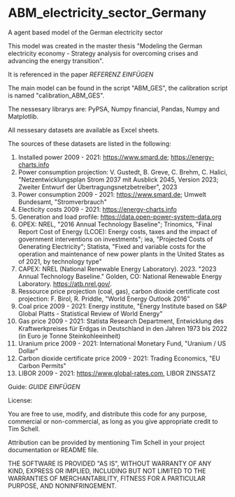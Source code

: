 # ABM_electricity_sector_Germany
A agent based model of the German electricity sector

This model was created in the master thesis "Modeling the German electricity economy - Strategy analysis for overcoming crises and advancing the energy transition".

It is referenced in the paper *REFERENZ EINFÜGEN*

The main model can be found in the script "ABM_GES", the calibration script is named "calibration_ABM_GES".

The nessesary librarys are: PyPSA, Numpy financial, Pandas, Numpy and Matplotlib.

All nessesary datasets are available as Excel sheets.

The sources of these datasets are listed in the following:

1. Installed power 2009 - 2021: https://www.smard.de; https://energy-charts.info
2. Power consumption projection: V. Gustedt, B. Greve, C. Brehm, C. Halici, "Netzentwicklungsplan Strom 2037 mit Ausblick 2045, Version 2023; Zweiter Entwurf der Übertragungsnetzbetreiber", 2023
3. Power consumption 2009 - 2021: https://www.smard.de; Umwelt Bundesamt, "Stromverbrauch"
4. Electicity costs 2009 - 2021: https://energy-charts.info
5. Generation and load profile: https://data.open-power-system-data.org
6. OPEX: NREL, "2016 Annual Technology Baseline"; Trinomics, "Final Report Cost of Energy (LCOE): Energy costs, taxes and the impact of government interventions on investments"; iea, "Projected Costs of Generating Electricity"; Statista, "Fixed and variable costs for the operation and maintenance of new power plants in the United States as of 2021, by technology type"
7. CAPEX: NREL (National Renewable Energy Laboratory). 2023. "2023 Annual Technology Baseline." Golden, CO: National Renewable Energy Laboratory. https://atb.nrel.gov/. 
8. Ressource price projection (coal, gas), carbon dioxide certificate cost projection: F. Birol, R. Priddle, "World Energy Outlook 2016"
9. Coal price 2009 - 2021: Energy institute, "Energy Institute based on S&P Global Platts - Statistical Review of World Energy"
10. Gas price 2009 - 2021: Statista Research Department, Entwicklung des Kraftwerkpreises für Erdgas in Deutschland in den Jahren 1973 bis 2022 (in Euro je Tonne Steinkohleeinheit)
11. Uranium price 2009 - 2021: International Monetary Fund, "Uranium / US Dollar"
12. Carbon dioxide certificate price 2009 - 2021: Trading Economics, "EU Carbon Permits"
13. LIBOR 2009 - 2021: https://www.global-rates.com, LIBOR ZINSSATZ


Guide:
*GUIDE EINFÜGEN*


License:

You are free to use, modify, and distribute this code for any purpose, commercial or non-commercial, as long as you give appropriate credit to Tim Schell.

Attribution can be provided by mentioning Tim Schell in your project documentation or README file.

THE SOFTWARE IS PROVIDED "AS IS", WITHOUT WARRANTY OF ANY KIND, EXPRESS OR IMPLIED, INCLUDING BUT NOT LIMITED TO THE WARRANTIES OF MERCHANTABILITY, FITNESS FOR A PARTICULAR PURPOSE, AND NONINFRINGEMENT.
